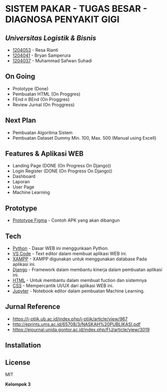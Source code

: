 # SISTEM PAKAR - TUGAS BESAR - DIAGNOSA PENYAKIT GIGI
## _Universitas Logistik & Bisnis_

- [1204053](https://github.com/resa23) - Resa Rianti
- [1204041](https://github.com/BryanFlava) - Bryan Samperura
- [1204037](https://github.com/safwansheamus) - Muhammad Safwan Suhadi

## On Going
- Prototype (Done)
- Pembuatan HTML (On Proggres)
- FEnd n BEnd (On Proggres)
- Review Jurnal (On Proggress)

## Next Plan
- Pembuatan Algoritma Sistem
- Pembuatan Dataset Dummy Min. 100, Max. 500 (Manual using Excell)

## Features & Aplikasi WEB

- Landing Page (DONE (On Progress On Django))
- Login Register (DONE (On Progress On Django))
- Dashboard
- Laporan
- User Page
- Machine Learning

## Prototype
- [Prototype Figma](https://www.figma.com/file/ow4g0FuBawbhenMcgLNJOd/SISTEM-PAKAR-team-library?type=design&node-id=1015%3A3&t=VbwGYovhgbumgVTy-1) - Contoh APK yang akan dibangun

## Tech

- [Python](https://www.python.org/) - Dasar WEB ini menggunkaan Python.
- [VS Code](https://code.visualstudio.com/) - Text editor dalam membuat aplikasi WEB ini.
- [XAMPP](https://www.apachefriends.org/) - XAMPP digunakan untuk menggunakan database Pada aplikasi ini.
- [Django](https://www.djangoproject.com/) - Framework dalam membantu kinerja dalam pembuatan aplikasi ini.
- [HTML](https://www.w3schools.com/html/) - Untuk membantu dalam membuat fuction dan sistemnya
- [CSS](https://www.w3schools.com/css/) - Mempercantik UI/UX dari aplikasi WEB ini.
- [Jupyter](https://jupyter.org/) - Notebook editor dalam pembuatan Machine Learning.

## Jurnal Reference
- https://j-ptiik.ub.ac.id/index.php/j-ptiik/article/view/967 
- http://eprints.ums.ac.id/65708/3/NASKAH%20PUBLIKASI.pdf
- https://ejournal.unida.gontor.ac.id/index.php/FIJ/article/view/3019

## Installation


## License

MIT

**Kelompok 3**
